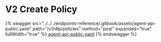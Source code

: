 # V2 Create Policy

{% swagger src="../../../endpoints-reference/.gitbook/assets/agent-api-public.yaml" path="/v1/dlp/policies" method="post" expanded="true" fullWidth="true" %}
[agent-api-public.yaml](../../../endpoints-reference/.gitbook/assets/agent-api-public.yaml)
{% endswagger %}
